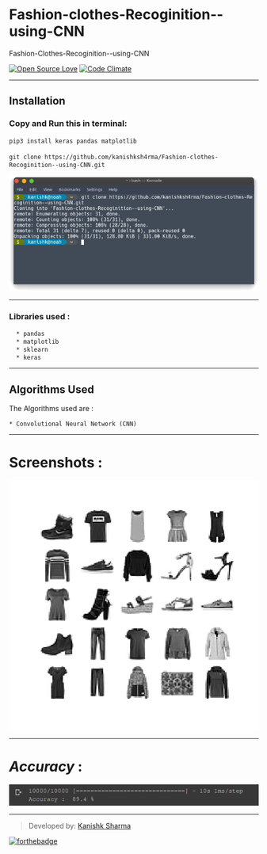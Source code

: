 # Fashion-clothes-Recoginition--using-CNN
Fashion-Clothes-Recoginition--using-CNN

[![Open Source Love](https://badges.frapsoft.com/os/v3/open-source.svg?v=102)](https://github.com/kanishksh4rma/Parkinson-Disease-Prediction-in-Early-Stages) [![Code Climate](https://codeclimate.com/github/boennemann/badges.svg)](https://github.com/kanishksh4rma/Parkinson-Disease-Prediction-in-Early-Stages)
 
 ---

## **Installation**

### Copy and Run this in terminal: 

```
pip3 install keras pandas matplotlib

git clone https://github.com/kanishksh4rma/Fashion-clothes-Recoginition--using-CNN.git
```

![demo_install](/screenshots/demo_install.png)

---

### Libraries used : 

```
  * pandas
  * matplotlib
  * sklearn
  * keras
```
---

## Algorithms Used

The Algorithms used are : 

	* Convolutional Neural Network (CNN)

 ---

# Screenshots :
![ss](screenshots/1.png)

---

# ***Accuracy*** : 
![screenshot 1](screenshots/ss1.png)

---

> Developed by: [Kanishk Sharma](github.com/kanishksh4rma) 

[![forthebadge](https://forthebadge.com/images/badges/built-with-python.svg)](https://github.com/kanishksh4rma/Parkinson-Disease-Prediction-in-Early-Stages)

